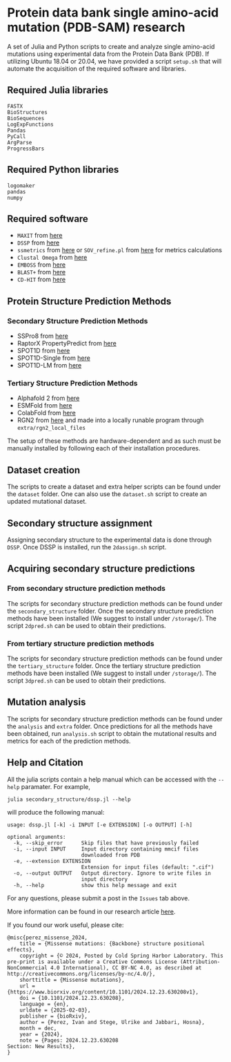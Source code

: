 # Protein data bank single amino-acid mutation (PDB-SAM) research

A set of Julia and Python scripts to create and analyze single amino-acid mutations using experimental data from the Protein Data Bank (PDB).
If utilizing Ubuntu 18.04 or 20.04, we have provided a script `setup.sh` that will automate the acquisition of the required software and libraries.

## Required Julia libraries

```
FASTX
BioStructures
BioSequences
LogExpFunctions
Pandas
PyCall
ArgParse
ProgressBars
```

## Required Python libraries
```
logomaker
pandas
numpy
```

## Required software
- `MAXIT` from [here](https://sw-tools.rcsb.org/apps/MAXIT)
- `DSSP` from [here](https://github.com/PDB-REDO/dssp)
- `ssmetrics` from [here](https://github.com/ivanpmartell/SecondaryStructureMetrics) or ```SOV_refine.pl``` from [here](http://dna.cs.miami.edu/SOV) for metrics calculations
- `Clustal Omega` from [here](http://www.clustal.org/omega)
- `EMBOSS` from [here](http://emboss.open-bio.org/)
- `BLAST+` from [here](https://www.ncbi.nlm.nih.gov/books/NBK131777/)
- `CD-HIT` from [here](https://github.com/weizhongli/cdhit)

## Protein Structure Prediction Methods

### Secondary Structure Prediction Methods
- SSPro8 from [here](https://scratch.proteomics.ics.uci.edu/explanation.html#SSpro8)
- RaptorX PropertyPredict from [here](https://github.com/realbigws/Predict_Property)
- SPOT1D from [here](https://zhouyq-lab.szbl.ac.cn/download/)
- SPOT1D-Single from [here](https://github.com/jas-preet/SPOT-1D-Single)
- SPOT1D-LM from [here](https://github.com/jas-preet/SPOT-1D-LM)

### Tertiary Structure Prediction Methods
- Alphafold 2 from [here](https://github.com/google-deepmind/alphafold)
- ESMFold from [here](https://github.com/facebookresearch/esm)
- ColabFold from [here](https://github.com/YoshitakaMo/localcolabfold)
- RGN2 from [here](https://github.com/aqlaboratory/rgn2) and made into a locally runable program through `extra/rgn2_local_files`

The setup of these methods are hardware-dependent and as such must be manually installed by following each of their installation procedures.

## Dataset creation

The scripts to create a dataset and extra helper scripts can be found under the `dataset` folder.
One can also use the `dataset.sh` script to create an updated mutational dataset.

## Secondary structure assignment

Assigning secondary structure to the experimental data is done through `DSSP`.
Once DSSP is installed, run the `2dassign.sh` script.

## Acquiring secondary structure predictions

### From secondary structure prediction methods

The scripts for secondary structure prediction methods can be found under the `secondary_structure` folder.
Once the secondary structure prediction methods have been installed (We suggest to install under `/storage/`).
The script `2dpred.sh` can be used to obtain their predictions.

### From tertiary structure prediction methods

The scripts for secondary structure prediction methods can be found under the `tertiary_structure` folder.
Once the tertiary structure prediction methods have been installed (We suggest to install under `/storage/`).
The script `3dpred.sh` can be used to obtain their predictions.

## Mutation analysis

The scripts for secondary structure prediction methods can be found under the `analysis` and `extra` folder.
Once predictions for all the methods have been obtained, run `analysis.sh` script to obtain the mutational results and metrics for each of the prediction methods.

## Help and Citation

All the julia scripts contain a help manual which can be accessed with the `--help` paramater. For example,

```julia secondary_structure/dssp.jl --help```

will produce the following manual:

```
usage: dssp.jl [-k] -i INPUT [-e EXTENSION] [-o OUTPUT] [-h]

optional arguments:
  -k, --skip_error      Skip files that have previously failed
  -i, --input INPUT     Input directory containing mmcif files
                        downloaded from PDB
  -e, --extension EXTENSION
                        Extension for input files (default: ".cif")
  -o, --output OUTPUT   Output directory. Ignore to write files in
                        input directory
  -h, --help            show this help message and exit
```

For any questions, please submit a post in the `Issues` tab above.

More information can be found in our research article [here](https://www.biorxiv.org/content/10.1101/2024.12.23.630208v1.abstract).

If you found our work useful, please cite:

```
@misc{perez_missense_2024,
	title = {Missense mutations: {Backbone} structure positional effects},
	copyright = {© 2024, Posted by Cold Spring Harbor Laboratory. This pre-print is available under a Creative Commons License (Attribution-NonCommercial 4.0 International), CC BY-NC 4.0, as described at http://creativecommons.org/licenses/by-nc/4.0/},
	shorttitle = {Missense mutations},
	url = {https://www.biorxiv.org/content/10.1101/2024.12.23.630208v1},
	doi = {10.1101/2024.12.23.630208},
	language = {en},
	urldate = {2025-02-03},
	publisher = {bioRxiv},
	author = {Perez, Ivan and Stege, Ulrike and Jabbari, Hosna},
	month = dec,
	year = {2024},
	note = {Pages: 2024.12.23.630208
Section: New Results},
}
```
